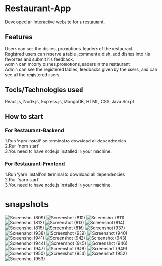 # Restaurant-App
Developed an interactive  website for a restaurant.
## Features
Users can see the dishes, promotions, leaders of the restaurant.<br/>
Registred users can reserve a table ,comment a dish, add dishes into his favorites and submit his feedback.<br/>
Admin can modify dishes,promotions,leaders in the restaurant.<br/>
Admin can see the registered tables, feedbacks given by the users, and can see all the registered users.
## Tools/Technologies used
React.js, Node.js, Express.js, MongoDB, HTML, CSS, Java Script
## How to start
### For Restaurant-Backend
1.Run 'npm install' on terminal to download all dependencies<br/>
2.Run 'npm start'<br/>
3.You need to have node.js installed in your machine.
### For Restaurant-Frontend
1.Run 'yarn install'on terminal to download all dependencies<br/>
2.Run 'yarn start'<br/>
3.You need to have node.js installed in your machine.
# snapshots
![Screenshot (809)](https://user-images.githubusercontent.com/64676780/131870538-dce7c001-7537-4310-8353-ff9216d4e57e.png)
![Screenshot (810)](https://user-images.githubusercontent.com/64676780/131870536-5f7b7565-c137-4406-8b74-755f66d03c2a.png)
![Screenshot (811)](https://user-images.githubusercontent.com/64676780/131870532-5087aa74-1582-4c33-99ef-520cbf16c7ea.png)
![Screenshot (812)](https://user-images.githubusercontent.com/64676780/131870528-5a2089ba-7276-4c29-8d7a-8b2112c8a7f6.png)
![Screenshot (813)](https://user-images.githubusercontent.com/64676780/131870522-6883cbc4-587d-4aaa-8d41-30ff8ee5c2a0.png)
![Screenshot (814)](https://user-images.githubusercontent.com/64676780/131870516-c2687895-6a28-481a-ae58-e919b1396559.png)
![Screenshot (815)](https://user-images.githubusercontent.com/64676780/131870512-d06e6f00-7144-4355-b63a-917db36893f9.png)
![Screenshot (816)](https://user-images.githubusercontent.com/64676780/131870510-6b2eb405-1323-4677-9f0e-2c707908dd95.png)
![Screenshot (937)](https://user-images.githubusercontent.com/64676780/132082463-bbbe0ce4-0503-439b-8d12-430bb262ed70.png)
![Screenshot (938)](https://user-images.githubusercontent.com/64676780/132082464-64db7574-d30a-4539-b80c-80a84e198c61.png)
![Screenshot (939)](https://user-images.githubusercontent.com/64676780/132082467-0550f15c-8b38-493e-bcf5-9d8c68fb718a.png)
![Screenshot (940)](https://user-images.githubusercontent.com/64676780/132082468-38fd5885-174b-4df0-9585-af61947ce909.png)
![Screenshot (941)](https://user-images.githubusercontent.com/64676780/132082470-2637a42e-acf8-4d74-b2ea-fadef8c1bb07.png)
![Screenshot (942)](https://user-images.githubusercontent.com/64676780/132082471-f3482691-62dd-4d02-ab91-3ce3805a8e8b.png)
![Screenshot (943)](https://user-images.githubusercontent.com/64676780/132082472-dddd8066-0f25-49e4-ba02-745559406aca.png)
![Screenshot (944)](https://user-images.githubusercontent.com/64676780/132082473-1b73c355-5160-4afc-b8b0-b36de163f015.png)
![Screenshot (945)](https://user-images.githubusercontent.com/64676780/132082474-93c48ffa-a4b6-4edc-a916-eedb3e5c73ca.png)
![Screenshot (946)](https://user-images.githubusercontent.com/64676780/132082453-fdc87da7-a628-43a2-afd5-71a726bd8919.png)
![Screenshot (947)](https://user-images.githubusercontent.com/64676780/132082454-798d587c-a320-4fd7-a76e-2369e37d5d32.png)
![Screenshot (948)](https://user-images.githubusercontent.com/64676780/132082456-728fa4a0-7ebd-44f4-b90b-140f29b71bfe.png)
![Screenshot (949)](https://user-images.githubusercontent.com/64676780/132082457-a054cfee-ee9d-4b66-b7d2-4effc45486f5.png)
![Screenshot (950)](https://user-images.githubusercontent.com/64676780/132082458-9a4d0ac5-a276-4eba-b84d-99d07c2cf146.png)
![Screenshot (954)](https://user-images.githubusercontent.com/64676780/132083083-8641e99a-38b3-477f-9eaa-08cf7ccc9d2c.png)
![Screenshot (952)](https://user-images.githubusercontent.com/64676780/132082460-992e9d03-31c3-4405-b0c1-be5b98a923ae.png)
![Screenshot (953)](https://user-images.githubusercontent.com/64676780/132082461-1292014a-8436-4450-88f4-8374193e7d47.png)

